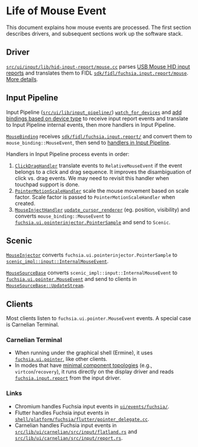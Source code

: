 # Life of Mouse Event

This document explains how mouse events are processed.
The first section describes drivers, and subsequent sections work up
the software stack.

## Driver

[`src/ui/input/lib/hid-input-report/mouse.cc`][1] parses
[USB Mouse HID input reports][6] and translates them to FIDL
[`sdk/fidl/fuchsia.input.report/mouse`][2]. [More details][23].

## Input Pipeline

Input Pipeline ([`src/ui/lib/input_pipeline/`][3]) [`watch_for_devices`][4] and
[add bindings based on device type][5] to receive input report events and
translate to Input Pipeline internal events, then more handlers in Input
Pipeline.

[`MouseBinding`][7] receives [`sdk/fidl/fuchsia.input.report/`][8] and convert
them to `mouse_binding::MouseEvent`, then send to
[handlers in Input Pipeline][24].

Handlers in Input Pipeline process events in order:

1.  [`ClickDragHandler`][9] translate events to `RelativeMouseEvent` if the
    event belongs to a click and drag sequence. It improves the disambiguation
    of click vs. drag events. We may need to revisit this handler when touchpad
    support is done.
1.  [`PointerMotionScaleHandler`][10] scale the mouse movement based on scale
    factor. Scale factor is passed to `PointerMotionScaleHandler` when created.
1.  [`MouseInjectHandler`][11] [`update_cursor_renderer`][22] (eg. position,
    visibility) and converts `mouse_binding::MouseEvent` to
    [`fuchsia.ui.pointerinjector.PointerSample`][12] and send to `Scenic`.

## Scenic

[`MouseInjector`][13] converts `fuchsia.ui.pointerinjector.PointerSample` to
[`scenic_impl::input::InternalMouseEvent`][14].

[`MouseSourceBase`][15] converts `scenic_impl::input::InternalMouseEvent` to
[`fuchsia.ui.pointer.MouseEvent`][16] and send to clients in
[`MouseSourceBase::UpdateStream`][21].

## Clients

Most clients listen to `fuchsia.ui.pointer.MouseEvent` events. A special case is
Carnelian Terminal.

### Carnelian Terminal

-   When running under the graphical shell (Ermine), it uses
    [`fuchsia.ui.pointer`][17], like other clients.
-   In modes that have [minimal component topologies][25] (e.g.,
    `virtcon`/`recovery`), it runs directly on the display driver and reads
    [`fuchsia.input.report`][18] from the input driver.

### Links

-   Chromium handles Fuchsia input events in [`ui/events/fuchsia/`][19].
-   Flutter handles Fuchsia input events in
    [`shell/platform/fuchsia/flutter/pointer_delegate.cc`][20].
-   Carnelian handles Fuchsia input events in
    [`src/lib/ui/carnelian/src/input/flatland.rs`][17] and
    [`src/lib/ui/carnelian/src/input/report.rs`][18].

<!-- xrefs -->

[1]: /src/ui/input/lib/hid-input-report/mouse.cc
[2]: /sdk/fidl/fuchsia.input.report/mouse.fidl
[3]: /src/ui/lib/input_pipeline/
[4]: https://cs.opensource.google/fuchsia/fuchsia/+/main:src/ui/lib/input_pipeline/src/input_pipeline.rs?q=%22fn%20watch_for_devices%22
[5]: https://cs.opensource.google/fuchsia/fuchsia/+/main:src/ui/lib/input_pipeline/src/input_device.rs?q=%22fn%20get_device_binding%22
[6]: https://www.usb.org/hid
[7]: /src/ui/lib/input_pipeline/src/mouse_binding.rs
[8]: /sdk/fidl/fuchsia.input.report/
[9]: /src/ui/lib/input_pipeline/src/click_drag_handler.rs
[10]: /src/ui/lib/input_pipeline/src/pointer_motion_scale_handler.rs
[11]: /src/ui/lib/input_pipeline/src/mouse_injector_handler.rs
[12]: /sdk/fidl/fuchsia.ui.pointerinjector/
[13]: https://cs.opensource.google/fuchsia/fuchsia/+/main:src/ui/scenic/lib/input/mouse_injector.cc?q=%22InternalMouseEvent%20MouseInjector::PointerInjectorEventToInternalMouseEvent%22
[14]: /src/ui/scenic/lib/input/internal_pointer_event.h
[15]: https://cs.opensource.google/search?q=%22fuchsia::ui::pointer::MousePointerSample%20MouseSourceBase::NewPointerSample%22
[16]: /sdk/fidl/fuchsia.ui.pointer/mouse.fidl
[17]: /src/lib/ui/carnelian/src/input/flatland.rs
[18]: /src/lib/ui/carnelian/src/input/report.rs
[19]: https://source.chromium.org/chromium/chromium/src/+/main:ui/events/fuchsia
[20]: https://github.com/flutter/engine/blob/main/shell/platform/fuchsia/flutter/pointer_delegate.cc
[21]: https://cs.opensource.google/fuchsia/fuchsia/+/main:src/ui/scenic/lib/input/mouse_source_base.cc?q=%22MouseSourceBase::UpdateStream%22
[22]: https://cs.opensource.google/fuchsia/fuchsia/+/main:src/ui/lib/input_pipeline/src/mouse_injector_handler.rs?q=%22fn%20update_cursor_renderer%22
[23]: /doc/development/drivers/concepts/driver_architectures/input_drivers/input.md
[24]: /doc/contribute/governance/rfcs/0096_user_input_arch#input-pipeline.md
[25]: /doc/contribute/governance/rfcs/0094_carnelian_virtcon.md
